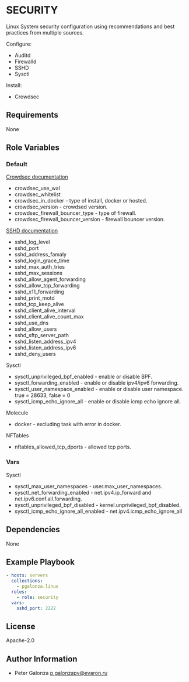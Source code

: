 SECURITY
=========

Linux System security configuration using recommendations and best practices from multiple sources.

Configure:
* Auditd
* Firewalld
* SSHD
* Sysctl

Install:
* Crowdsec

Requirements
------------

None

Role Variables
--------------

### Default

[Crowdsec documentation](https://doc.crowdsec.net/docs/next/intro)
* crowdsec_use_wal
* crowdsec_whitelist
* crowdsec_in_docker - type of install, docker or hosted.
* crowdsec_version - crowdsed version.
* crowdsec_firewall_bouncer_type - type of firewall.
* crowdsec_firewall_bouncer_version - firewall bouncer version.

[SSHD documentation](https://man.openbsd.org/sshd_config)
* sshd_log_level
* sshd_port
* sshd_address_famaly
* sshd_login_grace_time
* sshd_max_auth_tries
* sshd_max_sessions
* sshd_allow_agent_forwarding
* sshd_allow_tcp_forwarding
* sshd_x11_forwarding
* sshd_print_motd
* sshd_tcp_keep_alive
* sshd_client_alive_interval
* sshd_client_alive_count_max
* sshd_use_dns
* sshd_allow_users
* sshd_sftp_server_path
* sshd_listen_address_ipv4
* sshd_listen_address_ipv6
* sshd_deny_users

Sysctl

* sysctl_unprivileged_bpf_enabled - enable or disable BPF.
* sysctl_forwarding_enabled - enable or disable ipv4/ipv6 forwarding.
* sysctl_user_namespace_enabled - enable or disable user namespace. true = 28633, false = 0
* sysctl_icmp_echo_ignore_all - enable or disable icmp echo ignore all.

Molecule

* docker - excluding task with error in docker.

NFTables

* nftables_allowed_tcp_dports - allowed tcp ports.

### Vars

Sysctl

* sysctl_max_user_namespaces - user.max_user_namespaces.
* sysctl_net_forwarding_enabled - net.ipv4.ip_forward and net.ipv6.conf.all.forwarding.
* sysctl_unprivileged_bpf_disabled - kernel.unprivileged_bpf_disabled.
* sysctl_icmp_echo_ignore_all_enabled - net.ipv4.icmp_echo_ignore_all


Dependencies
------------

None

Example Playbook
----------------

```yaml
- hosts: servers
  collections:
    - pgalonza.linux
  roles:
    - role: security
  vars:
    sshd_port: 2222
```

License
-------

Apache-2.0

Author Information
------------------

* Peter Galonza <p.galonzapv@evaron.ru>
